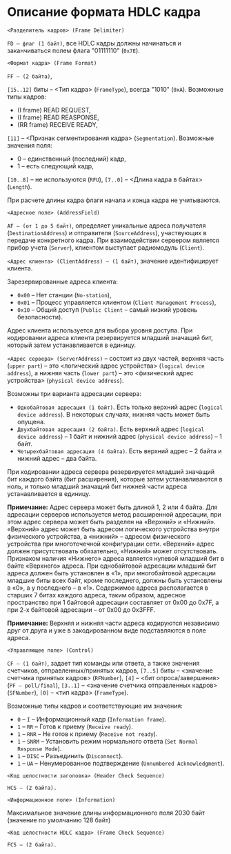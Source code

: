 # Описание формата HDLC кадра

`<Разделитель кадров> (Frame Delimiter)`

`FD – флаг (1 байт)`, все HDLC кадры должны начинаться и заканчиваться полем флага "01111110" (`0x7E`).

`<Формат кадра> (Frame Format)`

`FF – (2 байта)`, 

`[15..12]` биты – <Тип кадра> (`FrameType`), всегда "1010" (`0xA`). Возможные типы кадров: 

- (I frame) READ REQUEST, 
- (I frame) READ REASPONSE, 
- (RR frame) RECEIVE READY, 

`[11]` – <Признак сегментирования кадра> (`Segmentation`). Возможные значения поля: 
    
- 0 – единственный (последний) кадр, 
- 1 – есть следующий кадр, 

`[10..8]` – не используются (`RFU`), 
`[7..0]` – <Длина кадра в байтах> (`Length`). 

При расчете длины кадра флаги начала и конца кадра не учитываются.

`<Адресное поле> (AddressField)`

`AF – (от 1 до 5 байт)`, определяет уникальные адреса получателя (`DestinationAddress`) и отправителя (`SourceAddress`), 
участвующих в передаче конкретного кадра. При взаимодействии сервером является прибор учета (`Server`), 
клиентом выступает радиомодуль (`Client`).

`<Адрес клиента> (ClientAddress) – (1 байт)`, значение идентифицирует клиента.

Зарезервированные адреса клиента:

- `0x00` – Нет станции (`No-station`),
- `0x01` – Процесс управляется клиентом (`Client Management Process`),
- `0x10` – Общий доступ (`Public Client` – самый низкий уровень безопасности).

Адрес клиента используется для выбора уровня доступа. При кодировании адреса клиента резервируется младший значащий бит, который затем устанавливается в единицу.

`<Адрес сервера> (ServerAddress)` – состоит из двух частей, 
верхняя часть (`upper part`) – это <логический адрес устройства> (`logical device address`), 
а нижняя часть (`lower part`) – это <физический адрес устройства> (`physical device address`).

Возможны три варианта адресации сервера:

- `Однобайтовая адресация (1 байт)`. Есть только верхний адрес (`logical device address`). В некоторых случаях, нижняя часть может быть опущена.
- `Двухбайтовая адресация (2 байта)`. Есть верхний адрес (`logical device address`) – 1 байт и нижний адрес (`physical device address`) – 1 байт.
- `Четырехбайтовая адресация (4 байта)`. Есть верхний адрес – 2 байта и нижний адрес – два байта.

При кодировании адреса сервера резервируется младший значащий бит каждого байта (бит расширения), которые затем устанавливаются в ноль, 
и только младший значащий бит нижней части адреса устанавливается в единицу.

**Примечание:** 
Адрес сервера может быть длиной 1, 2 или 4 байта. 
Для адресации серверов используется метод расширенной адресации, при этом адрес сервера может быть разделен на «Верхний» и «Нижний». 
«Верхний» адрес может быть адресом логического устройства внутри физического устройства, 
а «нижний» – адресом физического устройства при многоточечной конфигурации сети. 
«Верхний» адрес должен присутствовать обязательно, «Нижний» может отсутствовать. 
Признаком наличия «Нижнего» адреса является нулевой младший бит в байте «Верхнего» адреса. 
При однобайтовой адресации младший бит адреса должен быть установлен в «1», при многобайтовой адресации младшие биты всех байт, 
кроме последнего, должны быть установлены в «0», а у последнего – в «1». Содержимое адреса располагается 
в старших 7 битах каждого адреса, таким образом, адресное пространство при 1 байтовой адресации 
составляет от 0х00 до 0х7F, а при 2-х байтовой адресации – от 0х00 до 0х3FFF.

**Примечание:** 
Верхняя и нижняя части адреса кодируются независимо друг от друга и уже в закодированном 
виде подставляются в поле адреса.

`<Управляющее поле> (Control)`

`CF – (1 байт)`, задает тип команды или ответа, а также значения счетчиков, отправленных/принятых кадров, 
`[7..5]` биты – <значение счетчика принятых кадров> (`RFNumber`), 
`[4]` – <бит опроса/завершения> (`PF – poll/final`), 
`[3..1]` – <значение счетчика отправленных кадров> (`SFNumber`), 
`[0]` – <тип кадра> (`FrameType`).

Возможные типы кадров и соответствующие им значения:

- `0` – `I` – Информационный кадр (`Information frame`).
- `1` – `RR` – Готов к приему (`Receive ready`).
- `1` – `RNR` – Не готов к приему (`Receive not ready`).
- `1` – `SNRM` – Установить режим нормального ответа (`Set Normal Response Mode`).
- `1` – `DISC` – Разъединить (`Disconnect`).
- `1` – `UA` – Ненумерованное подтверждение (`Unnumbered Acknowledgment`).

`<Код целостности заголовка> (Header Check Sequence)`

`HCS – (2 байта).`

`<Информационное поле> (Information)`

Максимальное значение длины информационного поля 2030 байт (значение по умолчанию 128 байт)

`<Код целостности HDLC кадра> (Frame Check Sequence)`

`FCS – (2 байта).`
